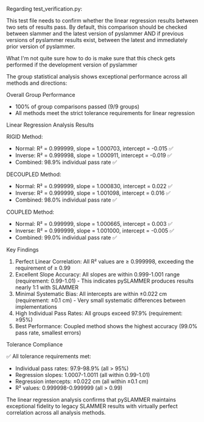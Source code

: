 Regarding test_verification.py:

This test file needs to confirm whether the linear regression results between two sets of results pass.
By default, this comparison should be checked between slammer and the latest version of pyslammer AND if previous versions of pyslammer results exist, between the latest and immediately prior version of pyslammer.

What I'm not quite sure how to do is make sure that this check gets performed if the development version of pyslammer


The group statistical analysis shows exceptional performance across all methods and directions:

  Overall Group Performance

  - 100% of group comparisons passed (9/9 groups)
  - All methods meet the strict tolerance requirements for linear regression

  Linear Regression Analysis Results

  RIGID Method:
  - Normal: R² = 0.999999, slope = 1.000703, intercept = -0.015 ✅
  - Inverse: R² = 0.999998, slope = 1.000911, intercept = -0.019 ✅
  - Combined: 98.9% individual pass rate ✅

  DECOUPLED Method:
  - Normal: R² = 0.999999, slope = 1.000830, intercept = 0.022 ✅
  - Inverse: R² = 0.999999, slope = 1.001098, intercept = 0.016 ✅
  - Combined: 98.0% individual pass rate ✅

  COUPLED Method:
  - Normal: R² = 0.999999, slope = 1.000665, intercept = 0.003 ✅
  - Inverse: R² = 0.999999, slope = 1.001000, intercept = -0.005 ✅
  - Combined: 99.0% individual pass rate ✅

  Key Findings

  1. Perfect Linear Correlation: All R² values are ≥ 0.999998, exceeding the requirement of ≥ 0.99
  2. Excellent Slope Accuracy: All slopes are within 0.999-1.001 range (requirement: 0.99-1.01)
    - This indicates pySLAMMER produces results nearly 1:1 with SLAMMER
  3. Minimal Systematic Bias: All intercepts are within ±0.022 cm (requirement: ±0.1 cm)
    - Very small systematic differences between implementations
  4. High Individual Pass Rates: All groups exceed 97.9% (requirement: ≥95%)
  5. Best Performance: Coupled method shows the highest accuracy (99.0% pass rate, smallest errors)

  Tolerance Compliance

  ✅ All tolerance requirements met:
  - Individual pass rates: 97.9-98.9% (all > 95%)
  - Regression slopes: 1.0007-1.0011 (all within 0.99-1.01)
  - Regression intercepts: ±0.022 cm (all within ±0.1 cm)
  - R² values: 0.999998-0.999999 (all > 0.99)

  The linear regression analysis confirms that pySLAMMER maintains exceptional fidelity to legacy SLAMMER results with virtually perfect
  correlation across all analysis methods.
